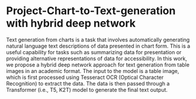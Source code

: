 # Project-Chart-to-Text-generation with hybrid deep network

Text generation from charts is a task that involves automatically generating natural language text descriptions of data presented in chart form. This is a useful capability for tasks such as summarizing data for presentation or providing alternative representations of data for accessibility. In this work, we propose a hybrid deep network approach for text generation from table images in an academic format. The input to the model is a table image, which is first processed using Tesseract OCR (Optical Character Recognition) to extract the data. The data is then passed through a Transformer (i.e., T5, K2T) model to generate the final text output. 

